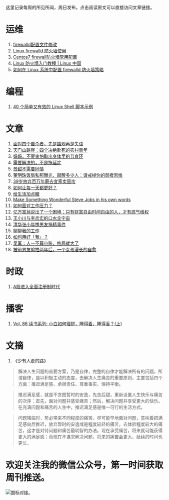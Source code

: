 这里记录每周的所见所闻，周日发布。点击阅读原文可以直接访问文章链接。

# 运维
1. [firewalld配置文件修改](https://blog.csdn.net/jimo_lonely/article/details/108017829)
2. [Linux firewalld 防火墙使用](https://blog.csdn.net/wangmx1993328/article/details/80738012)
3. [Centos7 firewall防火墙常用配置](https://www.jianshu.com/p/dbf2f49fb9cc)
4. [Linux 防火墙入门教程 | Linux 中国](https://zhuanlan.zhihu.com/p/133657723)
5. [如何在 Linux 系统中配置 firewalld 防火墙策略](https://zhuanlan.zhihu.com/p/554432680)

# 编程
1. [40 个简单又有效的 Linux Shell 脚本示例](https://mp.weixin.qq.com/s/DYYK7qOxJwB-W0js03wCUA)

# 文章
1. [面对四个自杀者，先是围观再是失语](https://mp.weixin.qq.com/s/pSrh274_CS_k945NS-dRIw)
2. [天门山跳崖：四个决绝赴死的农村青年](https://mp.weixin.qq.com/s/WseandpBBUathNTJDJz-Nw)
3. [妈妈，不要害怕取出身体里的节育环](https://mp.weixin.qq.com/s/vUMgvpkXrOPcVD0AehjnUw)
4. [需要解决的，不是拖延症](https://mp.weixin.qq.com/s/PltL70lgFxDfuf4SNgdW6g)
5. [景甜不需要同情](https://mp.weixin.qq.com/s/WBQtLqG930r0jULKTHKgiQ)
6. [董明珠饭局私照曝光，敲醒多少人：请戒掉你的弱者思维](https://mp.weixin.qq.com/s/tZPrQZuOEP5CGo06cAnBNA)
7. [39岁放弃百万年薪去宜家卖窗帘](https://mp.weixin.qq.com/s/AlMpeUVWCQbNGM1t15Nu9Q)
8. [如何让每一天都更好？](https://mp.weixin.qq.com/s/PJA74Dlp-gI9kWmnp_fy3g)
9. [给生活加点糖](https://mp.weixin.qq.com/s/OOyJ0ONrUAsrPNRo7F_iXw)
10. [Make Something Wonderful Steve Jobs in his own words](https://book.stevejobsarchive.com/)
11. [如何面对工作压力？](https://mp.weixin.qq.com/s/1Qk9Ry6vxMfax1dEnLdc8g)
12. [亿万富翁说出了一个困境：只有财富自由时间自由的人，才有底气维权](https://mp.weixin.qq.com/s/124DGZeukAuTaLI7v6ezQA)
13. [王小川与李彦宏的口水全宇宙](https://mp.weixin.qq.com/s/QsJWfngNKpiURi8Ck_WQkQ)
14. [清华张小年携男友捐精事件](https://mp.weixin.qq.com/s/GHRhfGLcqBBc7VqYV3-yAA)
15. [聊聊我的工作](https://mp.weixin.qq.com/s/jiBXKQ3y7-MbytbqJcMZuA)
16. [如何用好「我」？](https://mp.weixin.qq.com/s/vKTNjoEsr8UQz6PAOvto8g)
17. [吴军：人一不算小账，格局就大了](https://mp.weixin.qq.com/s/y27MWperGAgrv60a0Jo30g)
18. [被前男友偷拍两年后，一个女孩漫长的自愈](https://mp.weixin.qq.com/s/Qz6yU77tLrGocxnaYbH8-Q)

# 时政
1. [A股进入全面注册制时代](https://mp.weixin.qq.com/s/HSEzRqTZJHvqSEwTISE3WQ)

# 播客
1. [Vol. 86 读书系列: 小白如何理财，睡得着，睡得香？(上)](https://www.xiaoyuzhoufm.com/episode/641705de73768bea35d9cee9?s=eyJ1IjogIjVlN2ZlY2MyMWJmYmJjM2RhZDgzNmNjNCJ9)

# 文摘
1. 《少有人走的路》
> 解决人生问题的首要方案，乃是自律，完整的自律才能解决所有的问题。所谓自律，是以积极主动的态度，去解决人生痛苦的重要原则，主要包括四个方面：推迟满足感、承担责任、尊重事实、保持平衡。

> 推迟满足感，就是不贪图暂时的安逸，先苦后甜，重新设置人生快乐与痛苦的次序：首先，面对问题并感受痛苦；然后，解决问题并享受更大的快乐。在充满问题和痛苦的人生中，推迟满足感是唯一可行的生活方式。

> 问题降临时，势必带来不同程度的痛苦。尽可能早地面对问题，意味着把满足感向后推迟，放弃暂时的安逸或是程度较轻的痛苦，去体验程度较大的痛苦，这才是对待问题和痛苦最明智的办法。现在承受痛苦，将来就可能获得更大的满足感；而现在不谋求解决问题，将来的痛苦会更大，延续的时间也更长。

# 欢迎关注我的微信公众号，第一时间获取周刊推送。
![](https://files.catbox.moe/s0g0p6.png)国标对接。